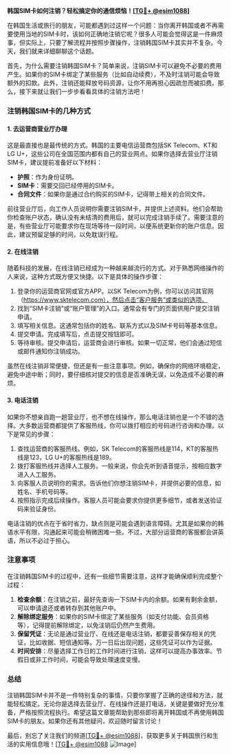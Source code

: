 **韩国SIM卡如何注销？轻松搞定你的通信烦恼！[[TG💪+ @esim1088](https://t.me/s/esim1088)]**

在韩国生活或旅行的朋友，可能都遇到过这样一个问题：当你离开韩国或者不再需要使用当地的SIM卡时，该如何正确地注销它呢？很多人可能会觉得这是一件麻烦事，但实际上，只要了解流程并按照步骤操作，注销韩国SIM卡其实并不复杂。今天，我们就来详细聊聊这个话题。

首先，为什么需要注销韩国SIM卡？简单来说，注销SIM卡可以避免不必要的费用产生。如果你的SIM卡绑定了某些服务（比如自动续费），不及时注销可能会导致额外的扣款。此外，注销还能释放号码资源，让你不用再担心因疏忽而被扣费。那么，接下来就让我们一步步看看具体的注销方法吧！

### 注销韩国SIM卡的几种方式

#### 1. 去运营商营业厅办理

这是最直接也是最传统的方式。韩国的主要电信运营商包括SK Telecom、KT和LG U+，这些公司在全国范围内都有自己的营业网点。如果你选择去营业厅注销SIM卡，建议提前准备好以下材料：

- **护照**：作为身份证明。
- **SIM卡**：需要交回已经停用的SIM卡。
- **合同文件**：如果你是通过合约购买的SIM卡，记得带上相关的合同文件。

前往营业厅后，向工作人员说明你需要注销SIM卡，并提供上述资料。他们会帮助你检查账户状态，确认没有未结清的费用后，就可以完成注销手续了。需要注意的是，有些营业厅可能要求你在现场等待一段时间，以便系统更新你的账户信息。因此，建议预留足够的时间，以免耽误行程。

#### 2. 在线注销

随着科技的发展，在线注销已经成为一种越来越流行的方式。对于熟悉网络操作的人来说，这种方式既方便又快捷。以下是具体的操作步骤：

1. 登录你的运营商官网或官方APP。以SK Telecom为例，你可以访问其官网（https://www.sktelecom.com），然后点击“客户服务”或类似的选项。
2. 找到“SIM卡注销”或“账户管理”的入口。通常会有专门的页面供用户提交注销申请。
3. 填写相关信息。这通常包括你的姓名、联系方式以及SIM卡号码等基本信息。
4. 提交申请。完成填写后，点击提交按钮即可。
5. 等待审核。提交申请后，运营商会进行审核。如果一切正常，他们会通过短信或邮件通知你注销成功。

虽然在线注销非常便捷，但还是有一些注意事项。例如，确保你的网络环境稳定，避免中途中断；同时，要仔细核对提交的信息是否准确无误，以免造成不必要的麻烦。

#### 3. 电话注销

如果你不想亲自跑一趟营业厅，也不想在线操作，那么电话注销也是一个不错的选择。大多数运营商都提供了客服热线，你可以拨打相应的号码进行咨询和办理。以下是常见的步骤：

1. 查找运营商的客服热线。例如，SK Telecom的客服热线是114，KT的客服热线是123，LG U+的客服热线是189。
2. 拨打客服热线并选择人工服务。一般来说，你会先听到语音提示，按相应数字进入人工服务。
3. 向客服人员说明你的需求。告诉他们你想注销SIM卡，并提供必要的信息，如姓名、手机号码等。
4. 按照指示完成后续操作。客服人员可能会要求你提供更多细节，或者发送验证码来验证身份。

电话注销的优点在于省时省力，缺点则是可能会遇到语言障碍。尤其是如果你的韩语水平有限，沟通起来可能会稍微困难一些。不过，大部分运营商的客服都会讲英语，所以不必过于担心。

### 注意事项

在注销韩国SIM卡的过程中，还有一些细节需要注意，这样才能确保顺利完成整个过程：

1. **检查余额**：在注销之前，最好先查询一下SIM卡内的余额。如果有剩余金额，可以申请退还或者转存到其他账户中。
2. **解除绑定服务**：如果你的SIM卡绑定了某些服务（如支付功能、会员资格等），记得提前解除绑定，以免注销后仍然产生费用。
3. **保留凭证**：无论是通过营业厅、在线还是电话注销，都要妥善保存相关的凭证，比如收据、短信通知等。万一日后出现问题，这些凭证可以作为证据。
4. **时间安排**：尽量选择工作日的工作时间进行注销，这样可以提高办事效率。节假日或非工作时间，可能会导致处理速度变慢。

### 总结

注销韩国SIM卡并不是一件特别复杂的事情，只要你掌握了正确的途径和方法，就能轻松搞定。无论你是选择去营业厅、在线操作还是打电话，关键是要做好充分准备，严格按照流程执行。希望这篇文章能帮助到那些即将离开韩国或不再使用韩国SIM卡的朋友。如果你还有其他疑问，欢迎随时留言讨论！

最后，别忘了关注我们的频道[[TG💪+ @esim1088](https://t.me/s/esim1088)]，获取更多关于韩国旅行和生活的实用信息哦！[[TG💪+ @esim1088](https://t.me/s/esim1088) ![Image](https://i.postimg.cc/4NQfJmqS/Snipaste-2025-05-13-00-14-12.png)]